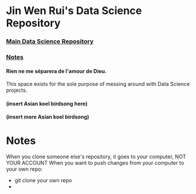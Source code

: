 # Jin Wen Rui's Data Science Repository
### [Main Data Science Repository](https://github.com/misrab/SG_DAT1)
### [Notes](#Notes)
#### Rien ne me séparera de l'amour de Dieu.

This space exists for the sole purpose of messing around with Data Science projects.
#### (insert Asian koel birdsong here)
#### (insert more Asian koel birdsong)


<a name = "Notes"> <a>
# Notes
When you clone someone else's repository, it goes to your computer, NOT YOUR ACCOUNT
When you want to push changes from your computer to your own repo:
* git clone your own repo
*
